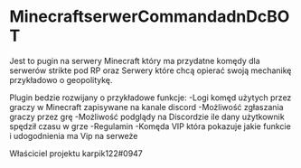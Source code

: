 # MinecraftserwerCommandadnDcBOT
Jest to pugin na serwery Minecraft który ma przydatne komędy dla serwerów strikte pod RP oraz Serwery które chcą opierać swoją mechanikę przykładowo o geopolitykę.

Plugin bedzie rozwijany o przykładowe funkcje: 
-Logi komęd użytych przez graczy w Minecraft zapisywane na kanale discord 
-Możliwość zgłaszania graczy przez grę 
-Możliwość podglądy na Discordzie ile dany użytkownik spędził czasu w grze
-Regulamin 
-Komęda VIP która pokazuje jakie funkcie i udogodnienia ma Vip na serweże

Właściciel projektu karpik122#0947

